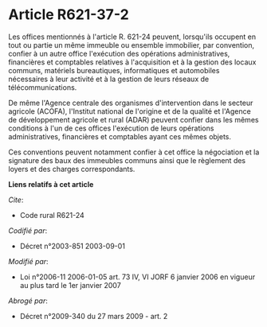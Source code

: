 # Article R621-37-2

Les offices mentionnés à l'article R. 621-24 peuvent, lorsqu'ils occupent en tout ou partie un même immeuble ou ensemble
immobilier, par convention, confier à un autre office l'exécution des opérations administratives, financières et comptables
relatives à l'acquisition et à la gestion des locaux communs, matériels bureautiques, informatiques et automobiles
nécessaires à leur activité et à la gestion de leurs réseaux de télécommunications.

De même l'Agence centrale des organismes d'intervention dans le secteur agricole (ACOFA), l'Institut national de l'origine et
de la qualité et l'Agence de développement agricole et rural (ADAR) peuvent confier dans les mêmes conditions à l'un de ces
offices l'exécution de leurs opérations administratives, financières et comptables ayant ces mêmes objets.

Ces conventions peuvent notamment confier à cet office la négociation et la signature des baux des immeubles communs ainsi
que le règlement des loyers et des charges correspondants.

**Liens relatifs à cet article**

_Cite_:

  - Code rural R621-24

_Codifié par_:

  - Décret n°2003-851 2003-09-01

_Modifié par_:

  - Loi n°2006-11 2006-01-05 art. 73 IV, VI JORF 6 janvier 2006 en vigueur au plus tard le 1er janvier 2007

_Abrogé par_:

  - Décret n°2009-340 du 27 mars 2009 - art. 2
